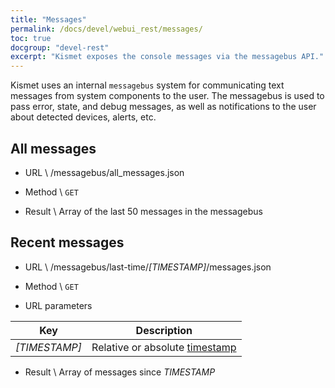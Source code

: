 ```yaml
---
title: "Messages"
permalink: /docs/devel/webui_rest/messages/
toc: true
docgroup: "devel-rest"
excerpt: "Kismet exposes the console messages via the messagebus API."
---
```


Kismet uses an internal `messagebus` system for communicating text messages from system components to the user.  The messagebus is used to pass error, state, and debug messages, as well as notifications to the user about detected devices, alerts, etc.

## All messages
* URL \\
        /messagebus/all_messages.json

* Method \\
        `GET`

* Result \\
        Array of the last 50 messages in the messagebus

## Recent messages
* URL \\
        /messagebus/last-time/*[TIMESTAMP]*/messages.json

* Method \\
        `GET`

* URL parameters

| Key | Description |
| --- | ----------- |
| *[TIMESTAMP]* | Relative or absolute [timestamp](/docs/devel/webui_rest/commands/#timestamp) |

* Result \\
        Array of messages since *TIMESTAMP*

